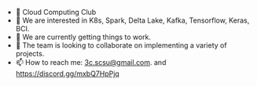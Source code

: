 - 👋 Cloud Computing Club
- 👀 We are interested in K8s, Spark, Delta Lake, Kafka, Tensorflow, Keras, BCI.
- 🌱 We are currently getting things to work.
- 💞️ The team is looking to collaborate on implementing a variety of projects.
- 📫 How to reach me: 3c.scsu@gmail.com. and https://discord.gg/mxbQ7HpPjq

<!---
3C-SCSU/3C-SCSU is a ✨ special ✨ repository because its `README.md` (this file) appears on your GitHub profile.
You can click the Preview link to take a look at your changes.
--->
